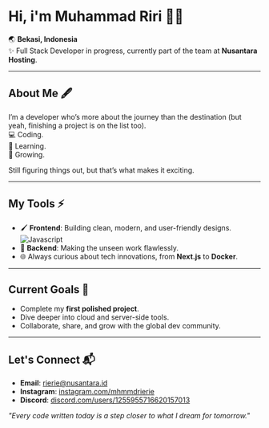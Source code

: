 
# Hi, i'm Muhammad Riri 👋😎

🌏 **Bekasi, Indonesia**  
✨ Full Stack Developer in progress, currently part of the team at **Nusantara Hosting**.  

---

## About Me 🖋  
I’m a developer who’s more about the journey than the destination (but yeah, finishing a project is on the list too).  
💻 Coding.  
🌱 Learning.  
🌟 Growing.  

Still figuring things out, but that’s what makes it exciting.  

---

## My Tools ⚡  
- 🖌 **Frontend**: Building clean, modern, and user-friendly designs.    <img alt="Javascript" src="https://img.shields.io/badge/-javascript-f7df1c?style=flat-square&logo=javascript&logoColor=black" />
- 🔧 **Backend**: Making the unseen work flawlessly.  
- 🌐 Always curious about tech innovations, from **Next.js** to **Docker**.  

---

## Current Goals 🎯  
- Complete my **first polished project**.  
- Dive deeper into cloud and server-side tools.  
- Collaborate, share, and grow with the global dev community.  

---

## Let's Connect 📬  
- **Email**: rierie@nusantara.id
- **Instagram**: [instagram.com/mhmmdrierie](#)  
- **Discord**: [discord.com/users/1255955716620157013](#)  

_"Every code written today is a step closer to what I dream for tomorrow."_  
